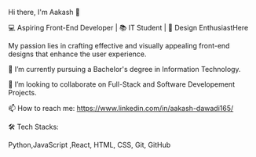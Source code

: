 
Hi there, I'm Aakash 👋

💻 Aspiring Front-End Developer | 📚 IT Student | 🎨 Design EnthusiastHere 


 My passion lies in crafting effective and visually appealing front-end designs that enhance the user experience.

🌱 I’m  currently pursuing a Bachelor's degree in Information Technology.

👯 I’m looking to collaborate on Full-Stack and Software Developement Projects.

📫 How to reach me: https://www.linkedin.com/in/aakash-dawadi165/


🛠  Tech Stacks:

Python,JavaScript ,React,   HTML,  CSS, Git,  GitHub 














